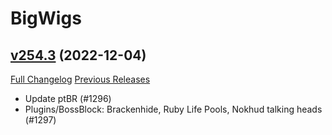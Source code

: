 # BigWigs

## [v254.3](https://github.com/BigWigsMods/BigWigs/tree/v254.3) (2022-12-04)
[Full Changelog](https://github.com/BigWigsMods/BigWigs/compare/v254.2...v254.3) [Previous Releases](https://github.com/BigWigsMods/BigWigs/releases)

- Update ptBR (#1296)  
- Plugins/BossBlock: Brackenhide, Ruby Life Pools, Nokhud talking heads (#1297)  

